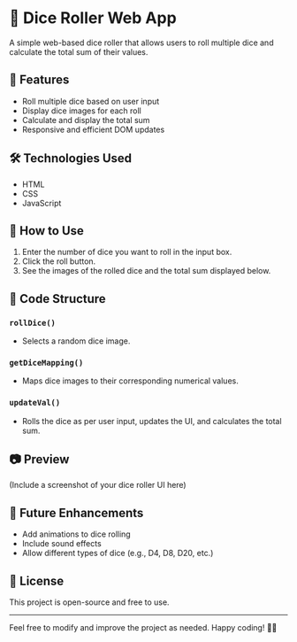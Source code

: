 # 🎲 Dice Roller Web App

A simple web-based dice roller that allows users to roll multiple dice and calculate the total sum of their values.

## 🚀 Features
- Roll multiple dice based on user input
- Display dice images for each roll
- Calculate and display the total sum
- Responsive and efficient DOM updates

## 🛠️ Technologies Used
- HTML
- CSS
- JavaScript

## 📌 How to Use
1. Enter the number of dice you want to roll in the input box.
2. Click the roll button.
3. See the images of the rolled dice and the total sum displayed below.

## 🔧 Code Structure
### `rollDice()`
- Selects a random dice image.

### `getDiceMapping()`
- Maps dice images to their corresponding numerical values.

### `updateVal()`
- Rolls the dice as per user input, updates the UI, and calculates the total sum.

## 📷 Preview
(Include a screenshot of your dice roller UI here)

## 🎯 Future Enhancements
- Add animations to dice rolling
- Include sound effects
- Allow different types of dice (e.g., D4, D8, D20, etc.)

## 📜 License
This project is open-source and free to use.

---

Feel free to modify and improve the project as needed. Happy coding! 🎲😃

